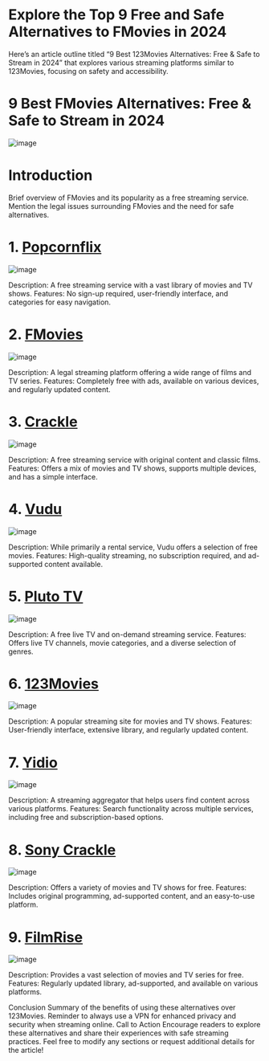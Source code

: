 # Explore the Top 9 Free and Safe Alternatives to FMovies in 2024
Here’s an article outline titled “9 Best 123Movies Alternatives: Free & Safe to Stream in 2024” that explores various streaming platforms similar to 123Movies, focusing on safety and accessibility.

# 9 Best FMovies Alternatives: Free & Safe to Stream in 2024
![image](https://github.com/user-attachments/assets/c7d929bb-ed39-439f-83ee-ae9e9a72c512)

# Introduction
Brief overview of FMovies and its popularity as a free streaming service. Mention the legal issues surrounding FMovies and the need for safe alternatives.

# 1. [Popcornflix](https://popcornflix.rest/)
![image](https://github.com/user-attachments/assets/ad08c045-b79e-4f6c-9613-d0dbd14577a7)

Description: A free streaming service with a vast library of movies and TV shows. Features: No sign-up required, user-friendly interface, and categories for easy navigation.

# 2. [FMovies](https://fmoviesen.com/)
![image](https://github.com/user-attachments/assets/0ec0dd8a-066d-4daa-8212-cd902cc5544e)

Description: A legal streaming platform offering a wide range of films and TV series. Features: Completely free with ads, available on various devices, and regularly updated content.

# 3. [Crackle](https://www.crackle.com/)
![image](https://github.com/user-attachments/assets/a319364e-f798-482d-a283-a922a0d1d1e5)

Description: A free streaming service with original content and classic films. Features: Offers a mix of movies and TV shows, supports multiple devices, and has a simple interface.

# 4. [Vudu](https://www.vudu.com/)
![image](https://github.com/user-attachments/assets/1ea325eb-41a6-49fd-8915-8ee9bc5ef5d3)

Description: While primarily a rental service, Vudu offers a selection of free movies. Features: High-quality streaming, no subscription required, and ad-supported content available.

# 5. [Pluto TV](https://static-homepage-en.pluto.tv/)
![image](https://github.com/user-attachments/assets/66e853c3-8f8c-41b9-a4b1-978ee194693b)

Description: A free live TV and on-demand streaming service. Features: Offers live TV channels, movie categories, and a diverse selection of genres.

# 6. [123Movies](https://en.wikipedia.org/wiki/123Movies)
![image](https://github.com/user-attachments/assets/8fae439f-7fab-4a0f-96ec-1a7da82bf117)

Description: A popular streaming site for movies and TV shows. Features: User-friendly interface, extensive library, and regularly updated content.

# 7. [Yidio](https://www.yidio.com/)
![image](https://github.com/user-attachments/assets/4241ef82-f94e-4f41-a6e5-157687ccec35)

Description: A streaming aggregator that helps users find content across various platforms. Features: Search functionality across multiple services, including free and subscription-based options.

# 8. [Sony Crackle](https://www.crackle.com/)
![image](https://github.com/user-attachments/assets/5fe4ed6e-f86d-4f35-a5a6-137a813598f8)

Description: Offers a variety of movies and TV shows for free. Features: Includes original programming, ad-supported content, and an easy-to-use platform.

# 9. [FilmRise](https://filmrise.com/)
![image](https://github.com/user-attachments/assets/f664f976-b169-4ad7-835b-5a484db09ff3)

Description: Provides a vast selection of movies and TV series for free. Features: Regularly updated library, ad-supported, and available on various platforms.

Conclusion Summary of the benefits of using these alternatives over 123Movies. Reminder to always use a VPN for enhanced privacy and security when streaming online. Call to Action Encourage readers to explore these alternatives and share their experiences with safe streaming practices. Feel free to modify any sections or request additional details for the article!
